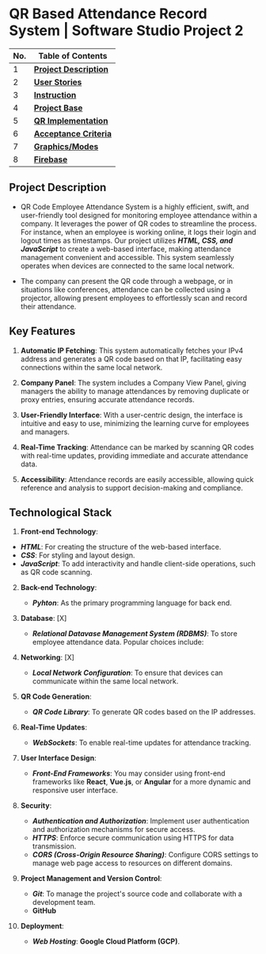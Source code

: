 # QR Based Attendance Record System  | Software Studio Project 2

| No. | Table of Contents                                                                   |
| --- | ----------------------------------------------------------------------- |
| 1   | [**Project Description**](https://github.com/xkyleann/QR_Employee_Attandence_System/blob/main/README.md)  
| 2   | [**User Stories**](https://github.com/xkyleann/QR_Employee_Attandence_System/blob/main/User_Stories.md) |
| 3   | [**Instruction**](https://github.com/xkyleann/QR_Employee_Attandence_System/blob/main/README.md)   |
| 4   | [**Project Base**]()   |
| 5   | [**QR Implementation**](https://github.com/xkyleann/QR_Employee_Attandence_System/tree/main/QR/Employee)   |
| 6   | [**Acceptance Criteria**](https://github.com/xkyleann/QR_Employee_Attandence_System/blob/main/Acceptance_Criteria.md)   |  
| 7   | [**Graphics/Modes**](https://github.com/xkyleann/QR_Employee_Attandence_System/tree/main/Graphics)   |
| 8   | [**Firebase**](https://console.firebase.google.com/u/1/project/employee-attendance-syst-4e7a6/overview?pli=1) |

## Project Description 
  * QR Code Employee Attendance System is a highly efficient, swift, and user-friendly tool designed for monitoring employee attendance within a company. It leverages the power of QR codes to streamline the process. For instance, when an employee is working online, it logs their login and logout times as timestamps. Our project utilizes **_HTML, CSS, and JavaScript_** to create a web-based interface, making attendance management convenient and accessible. This system seamlessly operates when devices are connected to the same local network.

  * The company can present the QR code through a webpage, or in situations like conferences, attendance can be collected using a projector, allowing present employees to effortlessly scan and record their attendance.


## Key Features

1. **Automatic IP Fetching**: This system automatically fetches your IPv4 address and generates a QR code based on that IP, facilitating easy connections within the same local network.

2. **Company Panel**: The system includes a Company View Panel, giving managers the ability to manage attendances by removing duplicate or proxy entries, ensuring accurate attendance records.

3. **User-Friendly Interface**: With a user-centric design, the interface is intuitive and easy to use, minimizing the learning curve for employees and managers.

4. **Real-Time Tracking**: Attendance can be marked by scanning QR codes with real-time updates, providing immediate and accurate attendance data.

5. **Accessibility**: Attendance records are easily accessible, allowing quick reference and analysis to support decision-making and compliance.
   
## Technological Stack 
1. **Front-end Technology**:
  - **_HTML_**:  For creating the structure of the web-based interface.
  - **_CSS_**: For styling and layout design.
  - **_JavaScript_**: To add interactivity and handle client-side operations, such as QR code scanning.
 
2. **Back-end Technology**:
   -  **_Pyhton_**: As the primary programming language for back end.

3. **Database**: [X]
   - **_Relational Datavase Management System (RDBMS)_**:  To store employee attendance data. Popular choices include:
    
4. **Networking**: [X]
   - **_Local Network Configuration_**: To ensure that devices can communicate within the same local network.

5. **QR Code Generation**:
   - **_QR Code Library_**: To generate QR codes based on the IP addresses.

6. **Real-Time Updates**:
   - **_WebSockets_**: To enable real-time updates for attendance tracking.

7. **User Interface Design**:
   - **_Front-End Frameworks_**: You may consider using front-end frameworks like **React**, **Vue.js**, or **Angular** for a more dynamic and responsive user interface.

8. **Security**:
   - **_Authentication and Authorization_**: Implement user authentication and authorization mechanisms for secure access.
   - **_HTTPS_**: Enforce secure communication using HTTPS for data transmission.
   - **_CORS (Cross-Origin Resource Sharing)_**: Configure CORS settings to manage web page access to resources on different domains.

9. **Project Management and Version Control**:
   - **_Git_**: To manage the project's source code and collaborate with a development team.
   - **GitHub**

10. **Deployment**:
    - **_Web Hosting_**:  **Google Cloud Platform (GCP)**.

